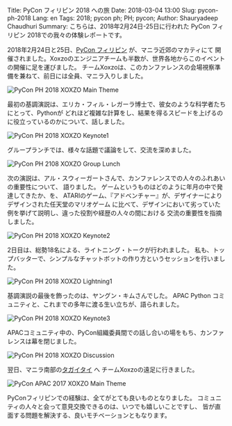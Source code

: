 Title: PyCon フィリピン 2018 への旅
Date: 2018-03-04 13:00 
Slug: pycon-ph-2018
Lang: en 
Tags: 2018; pycon ph; PH; pycon;
Author: Shauryadeep Chaudhuri
Summary: こちらは、2018年2月24日-25日に行われた PyCon フィリピン 2018での我々の体験レポートです。 

2018年2月24日と25日、[PyCon フィリピン](https://pycon.python.ph/) が、マニラ近郊のマカティにて
開催されました。Xoxzoのエンジニアチームも半数が、世界各地からこのイベントの開催に足を運びました。
チームXoxzoは、このカンファレンスの会場視察準備を兼ねて、前日には全員、マニラ入りしました。

![PyCon PH 2018 XOXZO Main Theme]({filename}/images/pycon-ph-2018/1.jpg)

最初の基調演説は、エリカ・フィル・レガーラ博士で、彼女のような科学者たちにとって、Pythonが
どれほど複雑な計算をし、結果を得るスピードを上げるのに役立っているのかについて、話しました。

![PyCon PH 2018 XOXZO Keynote1]({filename}/images/pycon-ph-2018/2.jpg)

グループランチでは、様々な話題で議論をして、交流を深めました。

![PyCon PH 2108 XOXZO Group Lunch]({filename}/images/pycon-ph-2018/4.png)

次の演説は、アル・スウィーガートさんで、カンファレンスでの人々のふれあいの重要性について、
語りました。 ゲームというものはどのように年月の中で発達してきたか、を、
ATARIのゲーム、『アドベンチャー』が、デザイナーによりデザインされた任天堂のマリオゲーム
に比べて、デザインにおいて劣っていた例を挙げて説明し、違った役割や経歴の人々の間における
交流の重要性を指摘しました。

![PyCon PH 2018 XOXZO Keynote2]({filename}/images/pycon-ph-2018/5.jpg)

2日目は、総勢18名による、ライトニング・トークが行われました。
私も、トップバッターで、シンプルなチャットボットの作り方というセッションを行いました。

![PyCon PH 2018 XOXZO Lightning1]({filename}/images/pycon-ph-2018/7.png)

基調演説の最後を飾ったのは、ヤングン・キムさんでした。
APAC Python コミュニティと、これまでの多年に渡る生い立ちが、語られました。

![PyCon PH 2018 XOXZO Keynote3]({filename}/images/pycon-ph-2018/8.png)

APACコミュニティ中の、PyCon組織委員間での話し合いの場をもち、カンファレンスは幕を閉じました。

![PyCon PH 2018 XOXZO Discussion]({filename}/images/pycon-ph-2018/6.png)

翌日、マニラ南部の[タガイタイ](https://ja.wikipedia.org/wiki/%E3%82%BF%E3%82%AC%E3%82%A4%E3%82%BF%E3%82%A4) へ
チームXoxzoの遠足に行きました。

![PyCon APAC 2017 XOXZO Main Theme]({filename}/images/pycon-ph-2018/3.png)

PyConフィリピンでの経験は、全てがとても良いものとなりました。
コミュニティの人々と会って意見交換できるのは、いつでも嬉しいことですし、
皆が直面する問題を解決する、良いモチベーションともなります。
